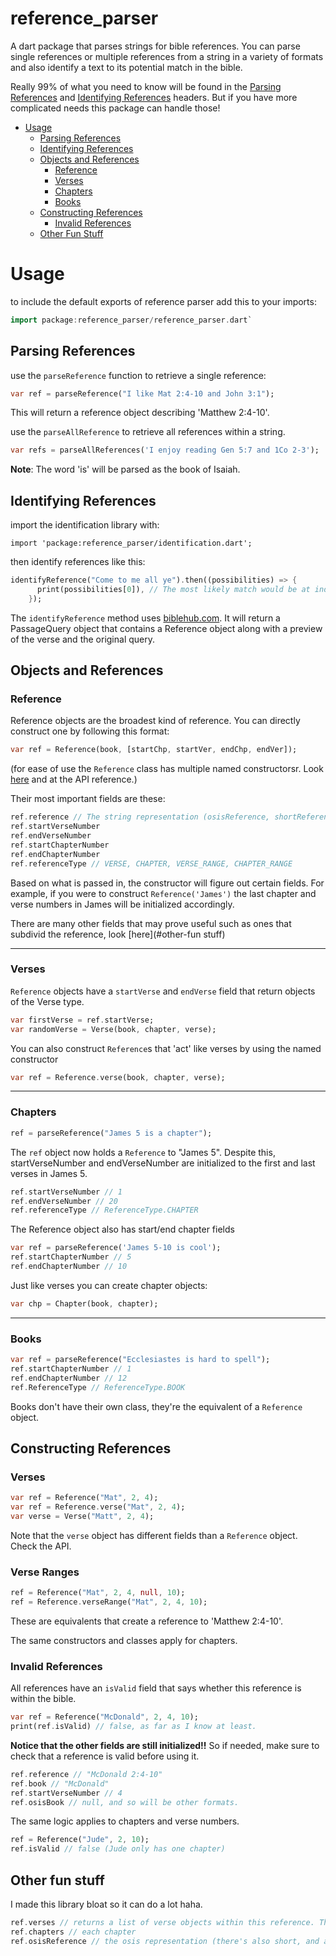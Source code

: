 # reference_parser
A dart package that parses strings for bible references. You can parse single references or
multiple references from a string in a variety of formats and also identify a text to
its potential match in the bible.

Really 99% of what you need to know will be found in the 
[Parsing References](#parsing-references) and [Identifying References](#identifying-references)
headers. But if you have more complicated needs this package can handle those!

<!-- toc -->
- [Usage](#usage)
  * [Parsing References](#parsing-references)
  * [Identifying References](#identifying-references)
  * [Objects and References](#objects-and-references)
    + [Reference](#reference)
    + [Verses](#verses)
    + [Chapters](#chapters)
    + [Books](#books)
  * [Constructing References](#constructing-references)
    + [Invalid References](#invalid-references)
  * [Other Fun Stuff](#other-fun-stuff)
<!-- tocstop -->

# Usage

to include the default exports of reference parser add this to your imports:
```dart
import package:reference_parser/reference_parser.dart`
```

## Parsing References
use the `parseReference` function to retrieve a single reference:

```dart
var ref = parseReference("I like Mat 2:4-10 and John 3:1");
```
This will return a reference object describing 'Matthew 2:4-10'.

use the `parseAllReference` to retrieve all references within a string.

```dart
var refs = parseAllReferences('I enjoy reading Gen 5:7 and 1Co 2-3');
```
**Note**: The word 'is' will be parsed as the book of Isaiah.

## Identifying References
import the identification library with:

`import 'package:reference_parser/identification.dart';`

then identify references like this:
```dart
identifyReference("Come to me all ye").then((possibilities) => {
      print(possibilities[0]), // The most likely match would be at index 0
    });
```
The `identifyReference` method uses [biblehub.com](https://biblehub.com).
It will return a PassageQuery object that contains a Reference object along with
a preview of the verse and the original query.

## Objects and References

### Reference
Reference objects are the broadest kind of reference.
You can directly construct one by following this format:

```dart
var ref = Reference(book, [startChp, startVer, endChp, endVer]);
```
(for ease of use the `Reference` class has multiple named
constructorsr. Look [here](#constructing-references) and at the API reference.)

Their most important fields are these:
```dart
ref.reference // The string representation (osisReference, shortReference, and abbr also available)
ref.startVerseNumber
ref.endVerseNumber
ref.startChapterNumber
ref.endChapterNumber
ref.referenceType // VERSE, CHAPTER, VERSE_RANGE, CHAPTER_RANGE
```
Based on what is passed in, the constructor will figure out
certain fields. For example, if you were to construct `Reference('James')`
the last chapter and verse numbers in James will be initialized accordingly.

There are many other fields that may prove useful such as 
ones that subdivid the reference, look [here](#other-fun stuff)

-------

### Verses

`Reference` objects have a `startVerse` and `endVerse` field
that return objects of the Verse type.
```dart
var firstVerse = ref.startVerse;
var randomVerse = Verse(book, chapter, verse);
```

You can also construct `Reference`s that 'act' like
verses by using the named constructor
```dart
var ref = Reference.verse(book, chapter, verse);
```

------

### Chapters
```dart
ref = parseReference("James 5 is a chapter");
```
The `ref` object now holds a `Reference` to "James 5". Despite this, startVerseNumber and endVerseNumber are initialized to the first and last verses in James 5. 
```dart
ref.startVerseNumber // 1
ref.endVerseNumber // 20
ref.referenceType // ReferenceType.CHAPTER
```

The Reference object also has start/end chapter fields
```dart
var ref = parseReference('James 5-10 is cool');
ref.startChapterNumber // 5
ref.endChapterNumber // 10
```

Just like verses you can create chapter objects:

```dart
var chp = Chapter(book, chapter);
```
------

### Books
```dart
var ref = parseReference("Ecclesiastes is hard to spell");
ref.startChapterNumber // 1
ref.endChapterNumber // 12
ref.ReferenceType // ReferenceType.BOOK
```
Books don't have their own class, they're the equivalent of
a `Reference` object.

## Constructing References

### Verses
```dart
var ref = Reference("Mat", 2, 4);
var ref = Reference.verse("Mat", 2, 4);
var verse = Verse("Matt", 2, 4);
```
Note that the `verse` object has different fields than a
`Reference` object. Check the API.

### Verse Ranges
```dart
ref = Reference("Mat", 2, 4, null, 10);
ref = Reference.verseRange("Mat", 2, 4, 10);
```
These are equivalents that create a reference to 'Matthew 2:4-10'.

The same constructors and classes apply for chapters.

### Invalid References
All references have an `isValid` field that says whether this reference
is within the bible.

```dart
var ref = Reference("McDonald", 2, 4, 10);
print(ref.isValid) // false, as far as I know at least.
```
**Notice that the other fields are still initialized!!** So if needed, make
sure to check that a reference is valid before using it.
```dart
ref.reference // "McDonald 2:4-10"
ref.book // "McDonald"
ref.startVerseNumber // 4
ref.osisBook // null, and so will be other formats.
```

The same logic applies to chapters and verse numbers.
```dart
ref = Reference("Jude", 2, 10);
ref.isValid // false (Jude only has one chapter)
```
## Other fun stuff
I made this library bloat so it can do a lot haha.
```dart
ref.verses // returns a list of verse objects within this reference. There's Also one for chapters.
ref.chapters // each chapter
ref.osisReference // the osis representation (there's also short, and abbr)
```
